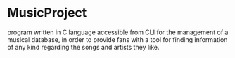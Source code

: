 # MusicProject
program written in C language accessible from CLI for the management of a musical database, in order to provide fans with a tool for finding information of any kind regarding the songs and artists they like.
